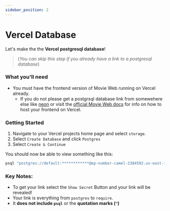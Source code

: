 ```yaml
---
sidebar_position: 2
---
```


# Vercel Database

Let's make the the **Vercel postgresql database**!
> (*You can skip this step if you already have a link to a postgresql database*)

### What you'll need

- You must have the frontend version of Movie Web running on Vercel already.
  - If you do not please get a postgrsql database link from somewehere else like [neon](https://neon.tech) or visit the [official Movie Web docs](https://movie-web.github.io/docs/client/deploy#method-1-vercel-recommended) for info on how to host your frontend on Vercel.

### Getting Started

1. Navigate to your Vercel projects home page and select ``storage``.
2. Select ``Create Database`` and click ``Postgres``
3. Select ``Create & Continue``

You should now be able to view something like this:
```js
psql "postgres://default:************@ep-number-camel-2384592.us-east-1.aws.neon.tech:5432/verceldb?sslmode=require"
```

### Key Notes:

- To get your link select the ``Show Secret`` Button and your link will be revealed!
- Your link is everything from ``postgres`` to ``require``. 
- It **does not include ``psql``** or the **quotation marks (``"``)** 